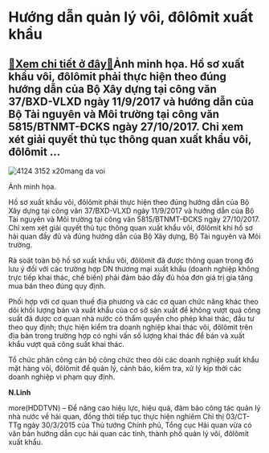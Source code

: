Hướng dẫn quản lý vôi, đôlômit xuất khẩu
========================================

[:gift:Xem chi tiết ở đây:gift:](https://hddtvn.com/huong-dan-quan-ly-voi-dolomit-xuat-khau/)Ảnh minh họa. Hồ sơ xuất khẩu vôi, đôlômit phải thực hiện theo đúng hướng dẫn của Bộ Xây dựng tại công văn 37/BXD-VLXD ngày 11/9/2017 và hướng dẫn của Bộ Tài nguyên và Môi trường tại công văn 5815/BTNMT-ĐCKS ngày 27/10/2017. Chỉ xem xét giải quyết thủ tục thông quan xuất khẩu vôi, đôlômit …
---------------------------------------------------------------------------------------------------------------------------------------------------------------------------------------------------------------------------------------------------------------------------------------------------





![4124 3152 x20mang da voi](https://haiquanonline.com.vn/stores/news_dataimages/linhntn/092020/01/09/in_article/4124_3152_x20mang_da_voi.jpg?rt=20200901101112 "Ảnh minh họa.")


Ảnh minh họa.



Hồ sơ xuất khẩu vôi, đôlômit phải thực hiện theo đúng hướng dẫn của Bộ Xây dựng tại công văn 37/BXD-VLXD ngày 11/9/2017 và hướng dẫn của Bộ Tài nguyên và Môi trường tại công văn 5815/BTNMT-ĐCKS ngày 27/10/2017. Chỉ xem xét giải quyết thủ tục thông quan xuất khẩu vôi, đôlômit khi hồ sơ hải quan đầy đủ và đúng hướng dẫn của Bộ Xây dựng, Bộ Tài nguyên và Môi trường.


Rà soát toàn bộ hồ sơ xuất khẩu vôi, đôlômit đã được thông quan trong đó lưu ý đối với các trường hợp DN thương mại xuất khẩu (doanh nghiệp không trực tiếp khai thác, chế biến) phải đảm bảo đầy đủ hóa đơn giá trị gia tăng mua bán theo đúng quy định.


Phối hợp với cơ quan thuế địa phương và các cơ quan chức năng khác theo dõi khối lượng bán và xuất khẩu của cơ sở sản xuất để không vượt quá công suất đã được cơ quan nhà nước có thẩm quyền cho phép khai thác, đầu tư theo quy định; thực hiện kiểm tra doanh nghiệp khai thác vôi, đôlômit trên địa bàn trong trường hợp có nghi vấn số lượng khai thác để bán và xuất khẩu vượt quá công suất khai thác.


Tổ chức phân công cán bộ công chức theo dõi các doanh nghiệp xuất khẩu mặt hàng vôi, đôlômit để quản lý, cảnh báo, kiểm tra, xử lý kịp thời các doanh nghiệp vi phạm quy định.




**N.Linh**



more(HDDTVN) – Để nâng cao hiệu lực, hiệu quả, đảm bảo công tác quản lý nhà nước về hải quan, đồng thời tiếp tục thực hiện nghiêm Chỉ thị 03/CT-TTg ngày 30/3/2015 của Thủ tướng Chính phủ, Tổng cục Hải quan vừa có văn bản hướng dẫn cục hải quan các tỉnh, thành phố quản lý vôi, đôlômit xuất khẩu.

